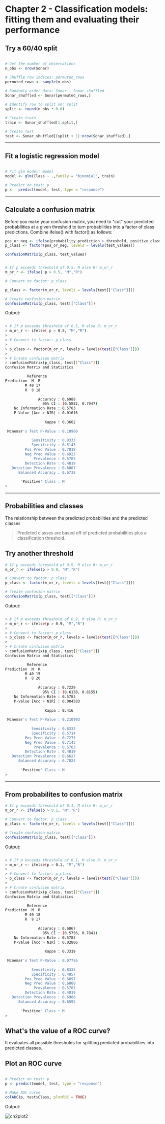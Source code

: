 # Chapter 2 - Classification models: fitting them and evaluating their performance
## Try a 60/40 split

```r

# Get the number of observations
n_obs <- nrow(Sonar)

# Shuffle row indices: permuted_rows
permuted_rows <- sample(n_obs)
 
# Randomly order data: Sonar - Sonar_shuffled
Sonar_shuffled <- Sonar[permuted_rows,]

# Identify row to split on: split
split <- round(n_obs * 0.6)

# Create train
train <- Sonar_shuffled[1:split,]

# Create test
test <- Sonar_shuffled[(split + 1):nrow(Sonar_shuffled),]

```

***

## Fit a logistic regression model


```r

# Fit glm model: model
model <- glm(Class ~ .,family = "binomial", train)

# Predict on test: p
p <-  predict(model, test, type = "response")

```
***

## Calculate a confusion matrix

Before you make your confusion matrix, you need to "cut" your predicted probabilities at a given threshold to turn probabilities into a factor of class predictions. Combine ifelse() with factor() as follows:

```r
pos_or_neg <- ifelse(probability_prediction > threshold, positive_class, negative_class)
p_class <- factor(pos_or_neg, levels = levels(test_values))

confusionMatrix(p_class, test_values)

```

```r

# If p exceeds threshold of 0.5, M else R: m_or_r
m_or_r <- ifelse( p > 0.5, "M","R")

# Convert to factor: p_class

p_class <- factor(m_or_r, levels = levels(test[["Class"]]))

# Create confusion matrix
confusionMatrix(p_class, test[["Class"]])

```

Output:

```bash

> # If p exceeds threshold of 0.5, M else R: m_or_r
> m_or_r <- ifelse( p > 0.5, "M","R")
> 
> # Convert to factor: p_class
> 
> p_class <- factor(m_or_r, levels = levels(test[["Class"]]))
> 
> # Create confusion matrix
> confusionMatrix(p_class, test[["Class"]])
Confusion Matrix and Statistics

          Reference
Prediction  M  R
         M 40 17
         R  8 18
                                          
               Accuracy : 0.6988          
                 95% CI : (0.5882, 0.7947)
    No Information Rate : 0.5783          
    P-Value [Acc > NIR] : 0.01616         
                                          
                  Kappa : 0.3602          
                                          
 Mcnemar's Test P-Value : 0.10960         
                                          
            Sensitivity : 0.8333          
            Specificity : 0.5143          
         Pos Pred Value : 0.7018          
         Neg Pred Value : 0.6923          
             Prevalence : 0.5783          
         Detection Rate : 0.4819          
   Detection Prevalence : 0.6867          
      Balanced Accuracy : 0.6738          
                                          
       'Positive' Class : M
> 


```
***

## Probabilities and classes
The relationship between the predicted probabilities and the predicted classes
> Predicted classes are based off of predicted probabilities plus a classification threshold.


## Try another threshold

```r
# If p exceeds threshold of 0.9, M else R: m_or_r
m_or_r <- ifelse(p > 0.9, "M","R")

# Convert to factor: p_class
p_class <- factor(m_or_r, levels = levels(test[["Class"]]))

# Create confusion matrix
confusionMatrix(p_class, test[["Class"]])

```
Output:

```bash

> # If p exceeds threshold of 0.9, M else R: m_or_r
> m_or_r <- ifelse(p > 0.9, "M","R")
> 
> # Convert to factor: p_class
> p_class <- factor(m_or_r, levels = levels(test[["Class"]]))
> 
> # Create confusion matrix
> confusionMatrix(p_class, test[["Class"]])
Confusion Matrix and Statistics

          Reference
Prediction  M  R
         M 40 15
         R  8 20
                                          
               Accuracy : 0.7229          
                 95% CI : (0.6138, 0.8155)
    No Information Rate : 0.5783          
    P-Value [Acc > NIR] : 0.004583        
                                          
                  Kappa : 0.416           
                                          
 Mcnemar's Test P-Value : 0.210903        
                                          
            Sensitivity : 0.8333          
            Specificity : 0.5714          
         Pos Pred Value : 0.7273          
         Neg Pred Value : 0.7143          
             Prevalence : 0.5783          
         Detection Rate : 0.4819          
   Detection Prevalence : 0.6627          
      Balanced Accuracy : 0.7024          
                                          
       'Positive' Class : M
> 

```
***

## From probabilites to confusion matrix

```r
# If p exceeds threshold of 0.1, M else R: m_or_r
m_or_r <- ifelse(p > 0.1, "M","R")

# Convert to factor: p_class
p_class <- factor(m_or_r, levels = levels(test[["Class"]]))

# Create confusion matrix
confusionMatrix(p_class, test[["Class"]])

```

Output:

```bash

> # If p exceeds threshold of 0.1, M else R: m_or_r
> m_or_r <- ifelse(p > 0.1, "M","R")
> 
> # Convert to factor: p_class
> p_class <- factor(m_or_r, levels = levels(test[["Class"]]))
> 
> # Create confusion matrix
> confusionMatrix(p_class, test[["Class"]])
Confusion Matrix and Statistics

          Reference
Prediction  M  R
         M 40 18
         R  8 17
                                          
               Accuracy : 0.6867          
                 95% CI : (0.5756, 0.7841)
    No Information Rate : 0.5783          
    P-Value [Acc > NIR] : 0.02806         
                                          
                  Kappa : 0.3319          
                                          
 Mcnemar's Test P-Value : 0.07756         
                                          
            Sensitivity : 0.8333          
            Specificity : 0.4857          
         Pos Pred Value : 0.6897          
         Neg Pred Value : 0.6800          
             Prevalence : 0.5783          
         Detection Rate : 0.4819          
   Detection Prevalence : 0.6988          
      Balanced Accuracy : 0.6595          
                                          
       'Positive' Class : M
> 

```
## What's the value of a ROC curve?

It evaluates all possible thresholds for splitting predicted probabilities into predicted classes.

## Plot an ROC curve

```r

# Predict on test: p
p <- predict(model, test, type = "response")

# Make ROC curve
colAUC(p, test$Class, plotROC = TRUE)

```

Output:

![ch2plot2](ch2plot1.png)







